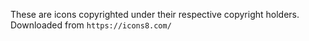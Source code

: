 These are icons copyrighted under their respective copyright holders. Downloaded from `https://icons8.com/`
